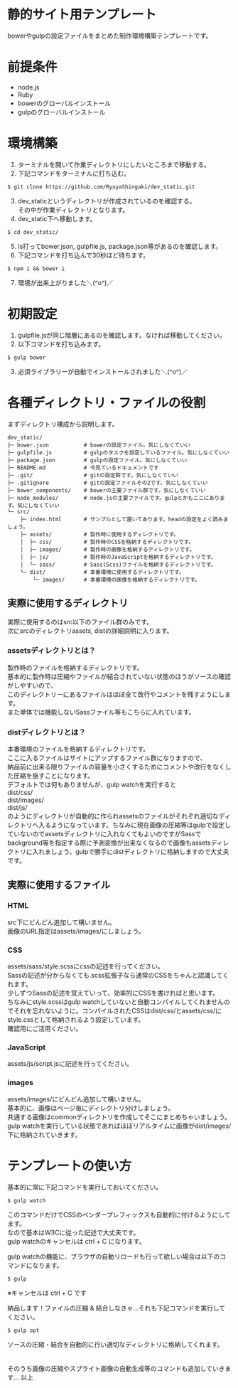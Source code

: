 # 静的サイト用テンプレート
bowerやgulpの設定ファイルをまとめた制作環境構築テンプレートです。

# 前提条件
- node.js
- Ruby
- bowerのグローバルインストール
- gulpのグローバルインストール

# 環境構築
1. ターミナルを開いて作業ディレクトリにしたいところまで移動する。
2. 下記コマンドをターミナルに打ち込む。
```shell
$ git clone https://github.com/RyuyaShingaki/dev_static.git
```

3. dev_staticというディレクトリが作成されているのを確認する。  
   その中が作業ディレクトリとなります。
4. dev_static下へ移動します。
```shell
$ cd dev_static/
```

5. ls打ってbower.json, gulpfile.js, package.json等があるのを確認します。
6. 下記コマンドを打ち込んで30秒ほど待ちます。
```shell
$ npm i && bower i
```

7. 環境が出来上がりました＼(^o^)／

# 初期設定
1. gulpfile.jsが同じ階層にあるのを確認します。なければ移動してください。
2. 以下コマンドを打ち込みます。
```shell
$ gulp bower
```

3. 必須ライブラリーが自動でインストールされました＼(^o^)／

# 各種ディレクトリ・ファイルの役割
まずディレクトリ構成から説明します。
```shell
dev_static/
├─ bower.json           # bowerの設定ファイル。気にしなくていい
├─ gulpfile.js          # gulpのタスクを設定しているファイル。気にしなくていい
├─ package.json         # gulpの設定ファイル。気にしなくていい
├─ README.md            # 今見ているドキュメントです
├─ .git/                # gitの設定群です。気にしなくていい
├─ .gitignore           # gitの設定ファイルその2です。気にしなくていい
├─ bower_components/    # bowerの主要ファイル群です。気にしなくていい
├─ node_modules/        # node.jsの主要ファイルです。gulpとかもここにあります。気にしなくていい
└─ src/
    ├─ index.html       # サンプルとして置いてあります。headの設定をよく読みましょう。
    ├─ assets/          # 製作時に使用するディレクトリです。
    │  ├─ css/          # 製作時のCSSを格納するディレクトリです。
    │  ├─ images/       # 製作時の画像を格納するディレクトリです。
    │  ├─ js/           # 製作時のJavaScriptを格納するディレクトリです。
    │  └─ sass/         # Sass(Scss)ファイルを格納するディレクトリです。
    └─ dist/            # 本番環境に使用するディレクトリです。
        └─ images/      # 本番環境の画像を格納するディレクトリです。
```


## 実際に使用するディレクトリ
実際に使用するのはsrc以下のファイル群のみです。  
次にsrcのディレクトリassets, distの詳細説明に入ります。

### assetsディレクトリとは？
製作時のファイルを格納するディレクトリです。  
基本的に製作時は圧縮やファイルが結合されていない状態のほうがソースの確認がしやすいので、  
このディレクトリーにあるファイルはほぼ全て改行やコメントを残すようにします。  
また単体では機能しないSassファイル等もこちらに入れています。  

### distディレクトリとは？
本番環境のファイルを格納するディレクトリです。  
ここに入るファイルはサイトにアップするファイル群になりますので、  
納品前に出来る限りファイルの容量を小さくするためにコメントや改行をなくした圧縮を施すことになります。  
デフォルトでは何もありませんが、gulp watchを実行すると  
dist/css/  
dist/images/  
dist/js/  
のようにディレクトリが自動的に作られassetsのファイルがそれぞれ適切なディレクトリへ入るようになっています。ちなみに現在画像の圧縮等はgulpで設定していないのでassetsディレクトリに入れなくてもよいのですがSassでbackground等を指定する際に予測変換が出来なくなるので画像もassetsディレクトリに入れましょう。gulpで勝手にdistディレクトリに格納しますので大丈夫です。

## 実際に使用するファイル
### HTML
src下にどんどん追加して構いません。  
画像のURL指定はassets/images/にしましょう。  

### CSS
assets/sass/style.scssにcssの記述を行ってください。  
Sassの記述が分からなくても.scss拡張子なら通常のCSSをちゃんと認識してくれます。  
少しずつSassの記述を覚えていって、効率的にCSSを書ければと思います。  
ちなみにstyle.scssはgulp watchしていないと自動コンパイルしてくれませんのでそれを忘れないように。コンパイルされたCSSはdist/css/とassets/css/にstyle.cssとして格納されるよう設定しています。  
確認用にご活用ください。

### JavaScript
assets/js/script.jsに記述を行ってください。

### images
assets/images/にどんどん追加して構いません。  
基本的に、画像はページ毎にディレクトリ分けしましょう。  
共通する画像はcommonディレクトリを作成してそこにまとめちゃいましょう。  
gulp watchを実行している状態であればほぼリアルタイムに画像がdist/images/下に格納されていきます。


#  テンプレートの使い方
基本的に常に下記コマンドを実行しておいてください。 
  ```shell
  $ gulp watch
  ```
  このコマンドだけでCSSのベンダープレフィックスも自動的に付けるようにしてます。  
  なので基本はW3Cに従った記述で大丈夫です。  
  gulp watchのキャンセルは ctrl + C になります。
  <br>

gulp watchの機能に、ブラウザの自動リロードも行って欲しい場合は以下のコマンドになります。
```shell
$ gulp
```

※キャンセルは ctrl + C です
 <br>

納品します！ファイルの圧縮 & 結合しなきゃ…それも下記コマンドを実行してください。
```shell
$ gulp opt
```
ソースの圧縮・結合を自動的に行い適切なディレクトリに格納してくれます。
<br>
<br>
<br>
そのうち画像の圧縮やスプライト画像の自動生成等のコマンドも追加していきます…
以上
